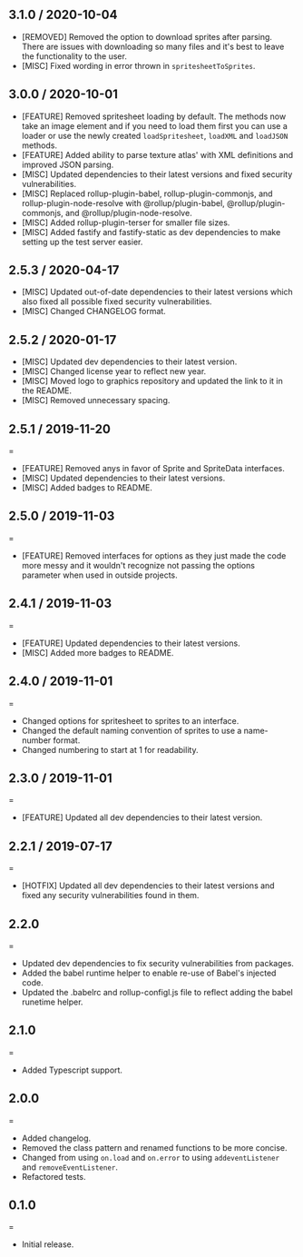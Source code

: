 ## 3.1.0 / 2020-10-04
- [REMOVED] Removed the option to download sprites after parsing. There are issues with downloading so many files and it's best to leave the functionality to the user.
- [MISC] Fixed wording in error thrown in `spritesheetToSprites`.

## 3.0.0 / 2020-10-01
- [FEATURE] Removed spritesheet loading by default. The methods now take an image element and if you need to load them first you can use a loader or use the newly created `loadSpritesheet`, `loadXML` and `loadJSON` methods.
- [FEATURE] Added ability to parse texture atlas' with XML definitions and improved JSON parsing.
- [MISC] Updated dependencies to their latest versions and fixed security vulnerabilities.
- [MISC] Replaced rollup-plugin-babel, rollup-plugin-commonjs, and rollup-plugin-node-resolve with @rollup/plugin-babel, @rollup/plugin-commonjs, and @rollup/plugin-node-resolve.
- [MISC] Added rollup-plugin-terser for smaller file sizes.
- [MISC] Added fastify and fastify-static as dev dependencies to make setting up the test server easier.

## 2.5.3 / 2020-04-17
- [MISC] Updated out-of-date dependencies to their latest versions which also fixed all possible fixed security vulnerabilities.
- [MISC] Changed CHANGELOG format.

## 2.5.2 / 2020-01-17
- [MISC] Updated dev dependencies to their latest version.
- [MISC] Changed license year to reflect new year.
- [MISC] Moved logo to graphics repository and updated the link to it in the README.
- [MISC] Removed unnecessary spacing.

## 2.5.1 / 2019-11-20
=
- [FEATURE] Removed anys in favor of Sprite and SpriteData interfaces.
- [MISC] Updated dependencies to their latest versions.
- [MISC] Added badges to README.

## 2.5.0 / 2019-11-03
=
- [FEATURE] Removed interfaces for options as they just made the code more messy and it wouldn't recognize not passing the options parameter when used in outside projects.

## 2.4.1 / 2019-11-03
=
- [FEATURE] Updated dependencies to their latest versions.
- [MISC] Added more badges to README.

## 2.4.0 / 2019-11-01
=
- Changed options for spritesheet to sprites to an interface.
- Changed the default naming convention of sprites to use a name-number format.
- Changed numbering to start at 1 for readability.

## 2.3.0 / 2019-11-01
=
- [FEATURE] Updated all dev dependencies to their latest version.

## 2.2.1 / 2019-07-17
=
- [HOTFIX] Updated all dev dependencies to their latest versions and fixed any security vulnerabilities found in them.

## 2.2.0
=
- Updated dev dependencies to fix security vulnerabilities from packages.
- Added the babel runtime helper to enable re-use of Babel's injected code.
- Updated the .babelrc and rollup-configl.js file to reflect adding the babel runetime helper.

## 2.1.0
=
- Added Typescript support.

## 2.0.0
=
- Added changelog.
- Removed the class pattern and renamed functions to be more concise.
- Changed from using `on.load` and `on.error` to using `addeventListener` and `removeEventListener`.
- Refactored tests.

## 0.1.0
=
- Initial release.
